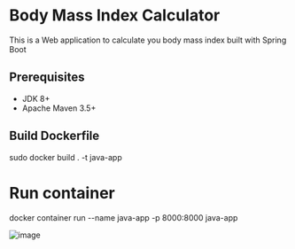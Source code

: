 # Body Mass Index Calculator

This is a Web application to calculate you body mass index built with Spring Boot


## Prerequisites
* JDK 8+
* Apache Maven 3.5+

## Build Dockerfile
sudo docker build . -t java-app

# Run container
docker container run --name java-app -p 8000:8000 java-app

![image](https://user-images.githubusercontent.com/62904201/192646341-ba00aa33-11b7-4129-ace9-09e489182388.png)


